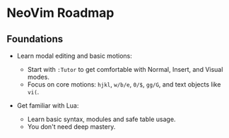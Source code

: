 # NeoVim Roadmap

## Foundations

+ Learn modal editing and basic motions:
    - Start with `:Tutor` to get comfortable with Normal, Insert, and Visual modes.
    - Focus on core motions: `hjkl`, `w/b/e`, `0/$`, `gg/G`, and text objects like `vi(`.

+ Get familiar with Lua:
    - Learn basic syntax, modules and safe table usage.
    - You don't need deep mastery.
